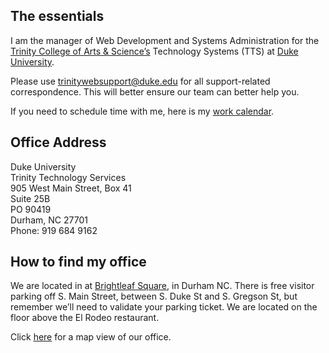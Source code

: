 ## The essentials

I am the manager of Web Development and Systems Administration for the [Trinity College of Arts &amp; Science’s](https://trinity.duke.edu/) Technology Systems (TTS) at [Duke University](https://duke.edu).

Please use <trinitywebsupport@duke.edu> for all support-related correspondence. This will better ensure our team can better help you.

If you need to schedule time with me, here is my [work calendar](https://outlook.office365.com/owa/calendar/kyle.skrinak@duke.edu/Calendar/calendar.html "Outlook Web Calendar for Kyle Skrinak").

## Office Address
Duke University  
Trinity Technology Services  
905 West Main Street, Box 41  
Suite 25B  
PO 90419  
Durham, NC 27701  
Phone: 919 684 9162

## How to find my office

We are located in at [Brightleaf Square](http://historicbrightleaf.com/directions/ "Directions to Brightleaf Square"), in Durham NC. There is free visitor parking off S. Main Street, between S. Duke St and S. Gregson St, but remember we’ll need to validate your parking ticket. We are located on the floor above the El Rodeo restaurant.

Click [here](location.html) for a map view of our office.
